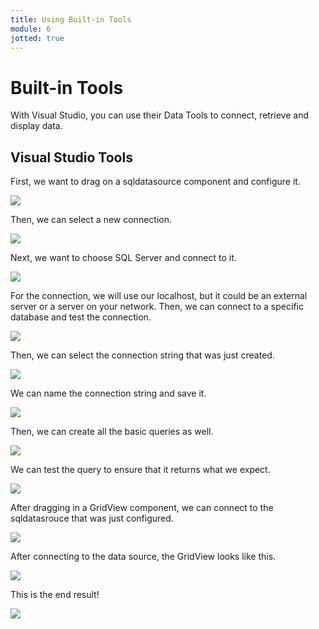 ```yaml
---
title: Using Built-in Tools
module: 6
jotted: true
---
```


# Built-in Tools

With Visual Studio, you can use their Data Tools to connect, retrieve and display data.

## Visual Studio Tools

First, we want to drag on a sqldatasource component and configure it.

<img src="../imgs/Step1.png" />

Then, we can select a new connection.

<img src="../imgs/Step2.png" />

Next, we want to choose SQL Server and connect to it.

<img src="../imgs/Step3.png" />

For the connection, we will use our localhost, but it could be an external server or a server on your network.  Then, we can connect to a specific database and test the connection.

<img src="../imgs/Step4.png" />

Then, we can select the connection string that was just created.

<img src="../imgs/Step5.png" />

We can name the connection string and save it.

<img src="../imgs/Step6.png" />

Then, we can create all the basic queries as well.

<img src="../imgs/Step7.png" />

We can test the query to ensure that it returns what we expect.

<img src="../imgs/Step8.png" />

After dragging in a GridView component, we can connect to the sqldatasrouce that was just configured.

<img src="../imgs/Step9.png" />

After connecting to the data source, the GridView looks like this.

<img src="../imgs/Step10.png" />

This is the end result!

<img src="../imgs/Step11.png" />